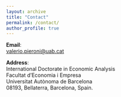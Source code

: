 ```yaml
---
layout: archive
title: "Contact"
permalink: /contact/
author_profile: true
---
```


**Email**:  <br>
<a href="mailto:valerio.pieroni@uab.cat">valerio.pieroni@uab.cat</a> <br>

**Address**: <br>
International Doctorate in Economic Analysis<br>
Facultat d’Economia i Empresa<br>
Universitat Autònoma de Barcelona<br>
08193, Bellaterra, Barcelona, Spain.
